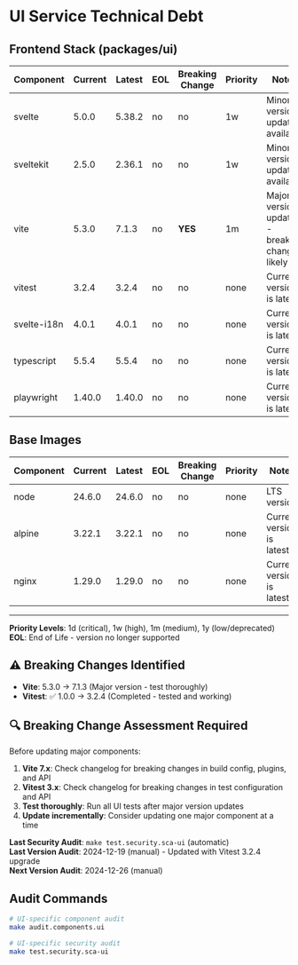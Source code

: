 # UI Service Technical Debt

## Frontend Stack (packages/ui)
| Component | Current | Latest | EOL | Breaking Change | Priority | Notes |
|-----------|---------|--------|-----|-----------------|----------|-------|
| svelte | 5.0.0 | 5.38.2 | no | no | 1w | Minor version updates available |
| sveltekit | 2.5.0 | 2.36.1 | no | no | 1w | Minor version updates available |
| vite | 5.3.0 | 7.1.3 | no | **YES** | 1m | Major version update - breaking changes likely |
| vitest | 3.2.4 | 3.2.4 | no | no | none | Current version is latest |
| svelte-i18n | 4.0.1 | 4.0.1 | no | no | none | Current version is latest |
| typescript | 5.5.4 | 5.5.4 | no | no | none | Current version is latest |
| playwright | 1.40.0 | 1.40.0 | no | no | none | Current version is latest |

## Base Images
| Component | Current | Latest | EOL | Breaking Change | Priority | Notes |
|-----------|---------|--------|-----|-----------------|----------|-------|
| node | 24.6.0 | 24.6.0 | no | no | none | LTS version |
| alpine | 3.22.1 | 3.22.1 | no | no | none | Current version is latest |
| nginx | 1.29.0 | 1.29.0 | no | no | none | Current version is latest |

---

**Priority Levels**: 1d (critical), 1w (high), 1m (medium), 1y (low/deprecated)  
**EOL**: End of Life - version no longer supported

## ⚠️ Breaking Changes Identified
- **Vite**: 5.3.0 → 7.1.3 (Major version - test thoroughly)
- **Vitest**: ✅ 1.0.0 → 3.2.4 (Completed - tested and working)

## 🔍 Breaking Change Assessment Required
Before updating major components:
1. **Vite 7.x**: Check changelog for breaking changes in build config, plugins, and API
2. **Vitest 3.x**: Check changelog for breaking changes in test configuration and API
3. **Test thoroughly**: Run all UI tests after major version updates
4. **Update incrementally**: Consider updating one major component at a time

**Last Security Audit**: `make test.security.sca-ui` (automatic)  
**Last Version Audit**: 2024-12-19 (manual) - Updated with Vitest 3.2.4 upgrade  
**Next Version Audit**: 2024-12-26 (manual)

## Audit Commands
```bash
# UI-specific component audit
make audit.components.ui

# UI-specific security audit
make test.security.sca-ui
```
